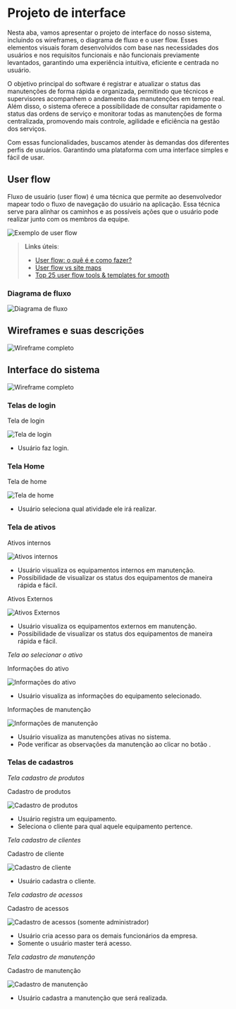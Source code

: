 
# Projeto de interface

Nesta aba, vamos apresentar o projeto de interface do nosso sistema, incluindo os wireframes, o diagrama de fluxo e o user flow. Esses elementos visuais foram desenvolvidos com base nas necessidades dos usuários e nos requisitos funcionais e não funcionais previamente levantados, garantindo uma experiência intuitiva, eficiente e centrada no usuário.

O objetivo principal do software é registrar e atualizar o status das manutenções de forma rápida e organizada, permitindo que técnicos e supervisores acompanhem o andamento das manutenções em tempo real. Além disso, o sistema oferece a possibilidade de consultar rapidamente o status das ordens de serviço e monitorar todas as manutenções de forma centralizada, promovendo mais controle, agilidade e eficiência na gestão dos serviços.

Com essas funcionalidades, buscamos atender às demandas dos diferentes perfis de usuários. Garantindo uma plataforma com uma interface simples e fácil de usar.
 ## User flow

Fluxo de usuário (user flow) é uma técnica que permite ao desenvolvedor mapear todo o fluxo de navegação do usuário na aplicação. Essa técnica serve para alinhar os caminhos e as possíveis ações que o usuário pode realizar junto com os membros da equipe.

![Exemplo de user flow](images/user_flow.jpg)

> **Links úteis**:
> - [User flow: o quê é e como fazer?](https://medium.com/7bits/fluxo-de-usu%C3%A1rio-user-flow-o-que-%C3%A9-como-fazer-79d965872534)
> - [User flow vs site maps](http://designr.com.br/sitemap-e-user-flow-quais-as-diferencas-e-quando-usar-cada-um/)
> - [Top 25 user flow tools & templates for smooth](https://www.mockplus.com/blog/post/user-flow-tools)

### Diagrama de fluxo

![Diagrama de fluxo](images/Diagrama_de_fluxo.png)

## Wireframes e suas descrições


![Wireframe completo](images/Wireframe_completo.png)
 



## Interface do sistema

![Wireframe completo](images/Wireframe_completo.png)



###  Telas de login

Tela de login

![Tela de login](images/Login.png)
- Usuário faz login.


### Tela Home

Tela de home

![Tela de home](images/Home.png)
- Usuário seleciona qual atividade ele irá realizar.


### Tela de ativos 

Ativos internos

![Ativos internos](images/AtivosInternos.png)

- Usuário visualiza os equipamentos internos em manutenção.
- Possibilidade de visualizar os status dos equipamentos de maneira rápida e fácil.

Ativos Externos

![Ativos Externos](images/AtivosExternos.png)

- Usuário visualiza os equipamentos externos em manutenção.
- Possibilidade de visualizar os status dos equipamentos de maneira rápida e fácil.

*Tela ao selecionar o ativo*

Informações do ativo

![Informações do ativo](images/InfoAtivo.png)

- Usuário visualiza as informações do equipamento selecionado.


Informações de manutenção

![Informações de manutenção](images/InfoManutencao.png)
- Usuário visualiza as manutenções ativas no sistema.
- Pode verificar as observações da manutenção ao clicar no botão .


### Telas de cadastros

*Tela cadastro de produtos*

Cadastro de produtos

![Cadastro de produtos](images/CadastroProd.png)
- Usuário registra um equipamento.
- Seleciona o cliente para qual aquele equipamento pertence.


*Tela cadastro de clientes*

Cadastro de cliente

![Cadastro de cliente](images/CadastroCliente.png)
- Usuário cadastra o cliente.


*Tela cadastro de acessos*

Cadastro de acessos

![Cadastro de acessos (somente administrador)](images/CadastroAcesso.png)
- Usuário cria acesso para os demais funcionários da empresa.
- Somente o usuário master terá acesso.
  


*Tela cadastro de manutenção*

Cadastro de manutenção

![Cadastro de manutenção](images/CadastroManutencao.png)

- Usuário cadastra a manutenção que será realizada.
